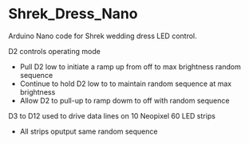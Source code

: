 # Shrek_Dress_Nano
Arduino Nano code for Shrek wedding dress LED control.

D2 controls operating mode

- Pull D2 low to initiate a ramp up from off to max brightness random sequence
- Continue to hold D2 low to to maintain random sequence at max brightness
- Allow D2 to pull-up to ramp dowm to off with random sequence

D3 to D12 used to drive data lines on 10 Neopixel 60 LED strips

- All strips oputput same random sequence

